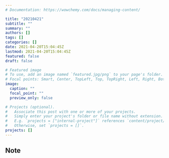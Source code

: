 ```yaml
---
# Documentation: https://wowchemy.com/docs/managing-content/

title: "20210421"
subtitle: ""
summary: ""
authors: []
tags: []
categories: []
date: 2021-04-20T15:04:45Z
lastmod: 2021-04-20T15:04:45Z
featured: false
draft: false

# Featured image
# To use, add an image named `featured.jpg/png` to your page's folder.
# Focal points: Smart, Center, TopLeft, Top, TopRight, Left, Right, BottomLeft, Bottom, BottomRight.
image:
  caption: ""
  focal_point: ""
  preview_only: false

# Projects (optional).
#   Associate this post with one or more of your projects.
#   Simply enter your project's folder or file name without extension.
#   E.g. `projects = ["internal-project"]` references `content/project/deep-learning/index.md`.
#   Otherwise, set `projects = []`.
projects: []
---
```


## Note

